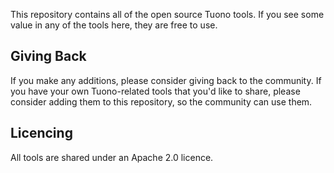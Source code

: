 This repository contains all of the open source Tuono tools. If you see some value in any of the tools here, they are free to use.

## Giving Back

If you make any additions, please consider giving back to the community. If you have your own Tuono-related tools that you'd like to share, please consider adding them to this repository, so the community can use them.

## Licencing

All tools are shared under an Apache 2.0 licence.
